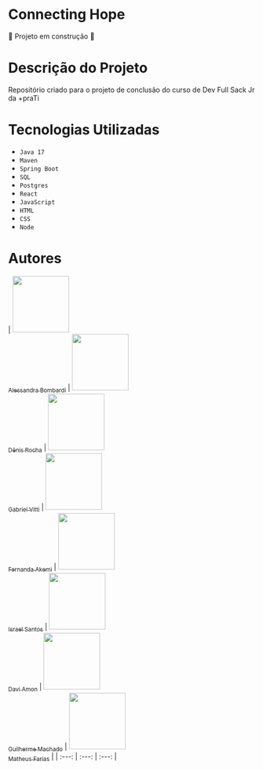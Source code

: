 # Connecting Hope
:construction: Projeto em construção :construction:

# Descrição do Projeto
Repositório criado para o projeto de conclusão do curso de Dev Full Sack Jr da +praTi

# Tecnologias Utilizadas
- `Java 17`
- `Maven`
- `Spring Boot`
- `SQL`
- `Postgres`
- `React`
- `JavaScript`
- `HTML`
- `CSS`
- `Node`

# Autores

| [<img loading="lazy" src="https://avatars.githubusercontent.com/u/98363564?v=4" width=115><br><sub>Alessandra Bombardi</sub>](https://github.com/Alessandra1999) | [<img loading="lazy" src="https://avatars.githubusercontent.com/u/58357123?s=400&u=dbad6f9bb53697183e9a6fc4d1a0618914e0e15c&v=4" width=115><br><sub>Dênis Rocha</sub>](https://github.com/deniscrocha) | [<img loading="lazy" src="https://avatars.githubusercontent.com/u/49699242?v=4" width=115><br><sub>Gabriel Vitti</sub>](https://github.com/v1tti) | [<img loading="lazy" src="https://avatars.githubusercontent.com/u/83253856?v=4" width=115><br><sub>Fernanda Akemi</sub>](https://github.com/akemicomette) | [<img loading="lazy" src="https://avatars.githubusercontent.com/u/158238730?v=4" width=115><br><sub>Israel Santos</sub>](https://github.com/IsraelDev560) | [<img loading="lazy" src="https://avatars.githubusercontent.com/u/79340723?v=4" width=115><br><sub>Davi Amon</sub>](https://github.com/davifrt) | [<img loading="lazy" src="https://avatars.githubusercontent.com/u/173205209?v=4" width=115><br><sub>Guilherme Machado</sub>](https://github.com/Gui-Machado) | [<img loading="lazy" src="https://avatars.githubusercontent.com/u/80736717?v=4" width=115><br><sub>Matheus Farias</sub>](https://github.com/MatheusFariasRS) |
| :---: | :---: | :---: |
